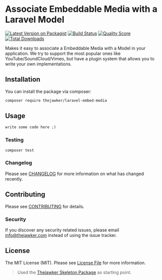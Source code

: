 # Associate Embeddable Media with a Laravel Model

[![Latest Version on Packagist](https://img.shields.io/packagist/v/thejawker/laravel-embed-media.svg?style=flat-square)](https://packagist.org/packages/thejawker/laravel-embed-media)
[![Build Status](https://img.shields.io/travis/thejawker/laravel-embed-media/master.svg?style=flat-square)](https://travis-ci.org/thejawker/laravel-embed-media)
[![Quality Score](https://img.shields.io/scrutinizer/g/thejawker/laravel-embed-media.svg?style=flat-square)](https://scrutinizer-ci.com/g/thejawker/laravel-embed-media)
[![Total Downloads](https://img.shields.io/packagist/dt/thejawker/laravel-embed-media.svg?style=flat-square)](https://packagist.org/packages/thejawker/laravel-embed-media)

Makes it easy to associate a Embeddable Media with a Model in your application. 
We try to support the most popular ones like YouTube/SoundCloud/Vimeo, but have a plugin system that allows you to write your own implementations.  

## Installation

You can install the package via composer:

```bash
composer require thejawker/laravel-embed-media
```

## Usage

``` php
write some code here ;)
```

### Testing

``` bash
composer test
```

### Changelog

Please see [CHANGELOG](CHANGELOG.md) for more information on what has changed recently.

## Contributing

Please see [CONTRIBUTING](CONTRIBUTING.md) for details.

### Security

If you discover any security related issues, please email info@thejawker.com instead of using the issue tracker.

## License

The MIT License (MIT). Please see [License File](LICENSE.md) for more information.

> Used the [Thejawker Skeleton Package](https://github.com/thejawker/skeleton-php) as starting point.